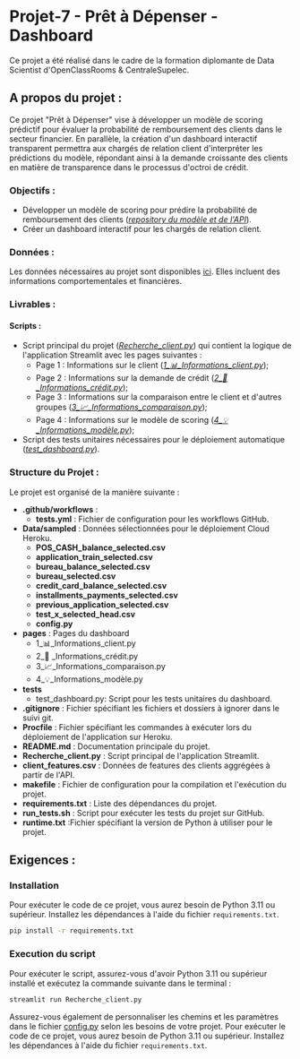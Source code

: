# Projet-7 - Prêt à Dépenser - Dashboard

Ce projet a été réalisé dans le cadre de la formation diplomante de Data Scientist d'OpenClassRooms & CentraleSupelec.

## A propos du projet : 
Ce projet "Prêt à Dépenser" vise à développer un modèle de scoring prédictif pour évaluer la probabilité de remboursement des clients dans le secteur financier. En parallèle, la création d'un dashboard interactif transparent permettra aux chargés de relation client d'interpréter les prédictions du modèle, répondant ainsi à la demande croissante des clients en matière de transparence dans le processus d'octroi de crédit.

### Objectifs : 
- Développer un modèle de scoring pour prédire la probabilité de remboursement des clients (*[repository du modèle et de l'API](https://github.com/Emeline2104/Projet-7-Models-API)*).
- Créer un dashboard interactif pour les chargés de relation client.
  
### Données : 
Les données nécessaires au projet sont disponibles [ici](https://www.kaggle.com/c/home-credit-default-risk/data).
Elles incluent des informations comportementales et financières.

### Livrables : 

#### Scripts : 
- Script principal du projet (*[Recherche_client.py](https://github.com/Emeline2104/Projet-7-Dashboard/blob/dashboard/Recherche_client.py)*) qui contient la logique de l'application Streamlit avec les pages suivantes :
  - Page 1 : Informations sur le client (*[1_📊_Informations_client.py](https://github.com/Emeline2104/Projet-7-Dashboard/blob/dashboard/pages/1_%F0%9F%93%8A_Informations_client.py)*);
  - Page 2 : Informations sur la demande de crédit (*[2_🚀 _Informations_crédit.py](https://github.com/Emeline2104/Projet-7-Dashboard/blob/dashboard/pages/2_%F0%9F%9A%80%20_Informations_cr%C3%A9dit.py)*);
  - Page 3 : Informations sur la comparaison entre le client et d'autres groupes (*[3_📈_Informations_comparaison.py](https://github.com/Emeline2104/Projet-7-Dashboard/blob/dashboard/pages/3_%F0%9F%93%88_Informations_comparaison.py)*);
  - Page 4 : Informations sur le modèle de scoring (*[4_💡_Informations_modèle.py](https://github.com/Emeline2104/Projet-7-Dashboard/blob/dashboard/pages/4_%F0%9F%92%A1_Informations_mod%C3%A8le.py)*);
- Script des tests unitaires nécessaires pour le déploiement automatique (*[test_dashboard.py](https://github.com/Emeline2104/Projet-7-Dashboard/blob/dashboard/tests/test_dashboard.py)*).
  

### Structure du Projet : 
Le projet est organisé de la manière suivante :

- **.github/workflows** : 
  - **tests.yml** : Fichier de configuration pour les workflows GitHub.
- **Data/sampled** : Données sélectionnées pour le déploiement Cloud Heroku.
  - **POS_CASH_balance_selected.csv**
  - **application_train_selected.csv**
  - **bureau_balance_selected.csv**
  - **bureau_selected.csv**
  - **credit_card_balance_selected.csv**
  - **installments_payments_selected.csv**
  - **previous_application_selected.csv**
  - **test_x_selected_head.csv**
  - **config.py**
- **pages** : Pages du dashboard
  - 1_📊_Informations_client.py
  - 2_🚀 _Informations_crédit.py
  - 3_📈_Informations_comparaison.py
  - 4_💡_Informations_modèle.py
- **tests**
  - test_dashboard.py: Script pour les tests unitaires du dashboard.
- **.gitignore** : Fichier spécifiant les fichiers et dossiers à ignorer dans le suivi git.
- **Procfile** : Fichier spécifiant les commandes à exécuter lors du déploiement de l'application sur Heroku.
- **README.md** : Documentation principale du projet.
- **Recherche_client.py** : Script principal de l'application Streamlit.
- **client_features.csv** : Données de features des clients aggrégées à partir de l'API.
- **makefile** : Fichier de configuration pour la compilation et l'exécution du projet.
- **requirements.txt** : Liste des dépendances du projet.
- **run_tests.sh** : Script pour exécuter les tests du projet sur GitHub.
- **runtime.txt** :Fichier spécifiant la version de Python à utiliser pour le projet.

## Exigences : 

### Installation

Pour exécuter le code de ce projet, vous aurez besoin de Python 3.11 ou supérieur. Installez les dépendances à l'aide du fichier `requirements.txt`.

```bash
pip install -r requirements.txt
```

### Execution du script
Pour exécuter le script, assurez-vous d'avoir Python 3.11 ou supérieur installé et exécutez la commande suivante dans le terminal :

```bash
streamlit run Recherche_client.py
```
Assurez-vous également de personnaliser les chemins et les paramètres dans le fichier [config.py]() selon les besoins de votre projet.
Pour exécuter le code de ce projet, vous aurez besoin de Python 3.11 ou supérieur. Installez les dépendances à l'aide du fichier `requirements.txt`.
